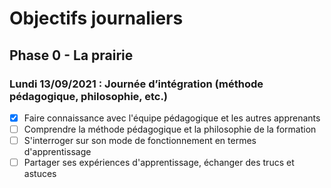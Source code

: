 # Objectifs journaliers

## Phase 0 - La prairie


### Lundi 13/09/2021 : Journée d’intégration (méthode pédagogique, philosophie, etc.)


* [x] Faire connaissance avec l'équipe pédagogique et les autres apprenants
* [ ] Comprendre la méthode pédagogique et la philosophie de la formation
* [ ] S'interroger sur son mode de fonctionnement en termes d'apprentissage
* [ ] Partager ses expériences d'apprentissage, échanger des trucs et astuces
